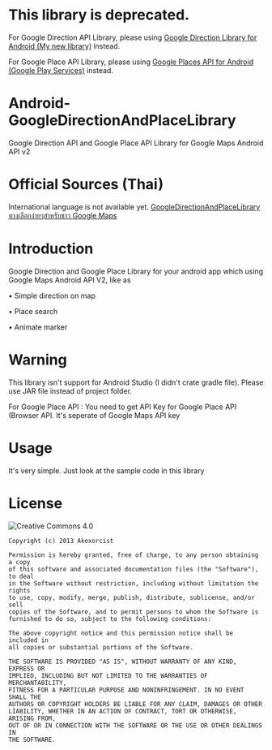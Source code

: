 This library is deprecated. 
======================================
For Google Direction API Library, please using [Google Direction Library for Android (My new library)](https://github.com/akexorcist/Android-GoogleDirectionLibrary) instead.

For Google Place API Library, please using [Google Places API for Android (Google Play Services)](https://developers.google.com/places/android-api) instead.


Android-GoogleDirectionAndPlaceLibrary
======================================

Google Direction API and Google Place API Library for Google Maps Android API v2


Official Sources (Thai)
======================================
International language is not available yet. 
[GoogleDirectionAndPlaceLibrary ทางเลือกง่ายๆสำหรับชาว Google Maps](http://www.akexorcist.com/2014/04/android-code-googledirectionandplacelib.html)



Introduction
======================================
Google Direction and Google Place Library for your android app which using Google Maps Android API V2, like as

  • Simple direction on map

  • Place search 

  • Animate marker
  
  
Warning
======================================
This library isn't support for Android Studio (I didn't crate gradle file). Please use JAR file instead of project folder.

For Google Place API : You need to get API Key for Google Place API (Browser API. It's seperate of Google Maps API key 


Usage 
======================================
It's very simple. Just look at the sample code in this library


License
======================================
![Creative Commons 4.0](http://i.creativecommons.org/l/by/4.0/88x31.png)

```text
Copyright (c) 2013 Akexorcist

Permission is hereby granted, free of charge, to any person obtaining a copy
of this software and associated documentation files (the "Software"), to deal
in the Software without restriction, including without limitation the rights
to use, copy, modify, merge, publish, distribute, sublicense, and/or sell
copies of the Software, and to permit persons to whom the Software is
furnished to do so, subject to the following conditions:

The above copyright notice and this permission notice shall be included in
all copies or substantial portions of the Software.

THE SOFTWARE IS PROVIDED "AS IS", WITHOUT WARRANTY OF ANY KIND, EXPRESS OR
IMPLIED, INCLUDING BUT NOT LIMITED TO THE WARRANTIES OF MERCHANTABILITY,
FITNESS FOR A PARTICULAR PURPOSE AND NONINFRINGEMENT. IN NO EVENT SHALL THE
AUTHORS OR COPYRIGHT HOLDERS BE LIABLE FOR ANY CLAIM, DAMAGES OR OTHER
LIABILITY, WHETHER IN AN ACTION OF CONTRACT, TORT OR OTHERWISE, ARISING FROM,
OUT OF OR IN CONNECTION WITH THE SOFTWARE OR THE USE OR OTHER DEALINGS IN
THE SOFTWARE.

```
